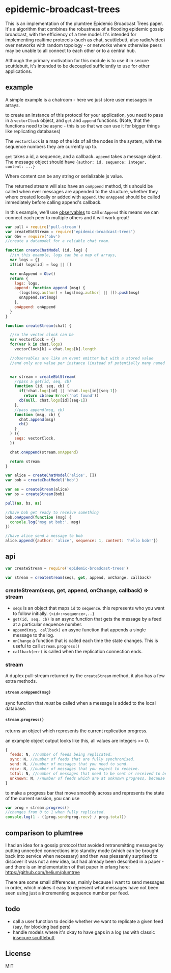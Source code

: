 # epidemic-broadcast-trees

This is an implementation of the plumtree Epidemic Broadcast Trees paper.
It's a algorithm that combines the robustness of a flooding epidemic gossip broadcast,
with the efficiency of a tree model. It's intended for implementing realtime protocols
(such as chat, scuttlebutt, also radio/video) over networks with random topology -
or networks where otherwise peers may be unable to all connect to each other or to a central hub.

Although the primary motivation for this module is to use it in secure scuttlebutt,
it's intended to be decoupled sufficiently to use for other applications.

## example

A simple example is a chatroom - here we just store user messages in arrays.

to create an instance of this protocol for your application, you need to pass in
a `vectorClock` object, and `get` and `append` functions.
(Note, that the functions need to be async - this is so that we can use it for bigger
things like replicating databases)

The `vectorClock` is a map of the ids of all the nodes in the system, with the sequence
numbers they are currently up to.

`get` takes a id, a sequence, and a callback.
`append` takes a message object.
The message object should have `{author: id, sequence: integer, content: ...}`

Where content can be any string or serializable js value.

The returned stream will also have an `onAppend` method, this should be called when ever
messages are appended to the structure, whether they where created locally or added with `append`.
the `onAppend` should be called immediately before calling append's callback.

In this example, we'll use [observables](https://github.com/dominictarr/obv) to call
`onAppend`  this means we can connect each peer to multiple others and it will work great!

``` js
var pull = require('pull-stream')
var createEbtStream = require('epidemic-broadcast-trees')
var Obv = require('obv')
//create a datamodel for a reliable chat room.

function createChatModel (id, log) {
  //in this example, logs can be a map of arrays,
  var logs = {}
  if(id) logs[id] = log || []

  var onAppend = Obv()
  return {
    logs: logs,
    append: function append (msg) {
      (logs[msg.author] = logs[msg.author] || []).push(msg)
      onAppend.set(msg)
    },
    onAppend: onAppend
  }
}

function createStream(chat) {

  //so the vector clock can be
  var vectorClock = {}
  for(var k in chat.logs)
    vectorClock[k] = chat.logs[k].length

  //observables are like an event emitter but with a stored value
  //and only one value per instance (instead of potentially many named events)


  var stream = createEbtStream(
    //pass a get(id, seq, cb)
    function (id, seq, cb) {
      if(!chat.logs[id] || !chat.logs[id][seq-1])
        return cb(new Error('not found'))
      cb(null, chat.logs[id][seq-1])
    },
    //pass append(msg, cb)
    function (msg, cb) {
      chat.append(msg)
      cb()
    }
  ) ({
    seqs: vectorClock,
  })

  chat.onAppend(stream.onAppend)

  return stream
}

var alice = createChatModel('alice', [])
var bob = createChatModel('bob')

var as = createStream(alice)
var bs = createStream(bob)

pull(as, bs, as)

//have bob get ready to receive something
bob.onAppend(function (msg) {
  console.log('msg at bob:', msg)
})

//have alice send a message to bob
alice.append({author: 'alice', sequence: 1, content: 'hello bob!'})

```

## api

``` js
var createStream = require('epidemic-broadcast-trees')

var stream = createStream(seqs, get, append, onChange, callback)
```
### createStream(seqs, get, append, onChange, callback) => stream

* `seqs` is an object that maps `id` to `sequence`.
this represents who you want to follow initially.
`{<id>:<sequence>,..}`
* `get(id, seq, cb)` is an async function that gets the message by a feed at a particular sequence number.
* `append(msg, callback)` an async function that appends a single message to the log.
* `onChange` a function that is called each time the state changes. This is useful to call `stream.progress()`
* `callback(err)` is called when the replication connection ends.

### stream

A duplex pull-stream returned by the `createStream` method, it
also has a few extra methods.

#### `stream.onAppend(msg)`
sync function that _must_ be called when a message is added to the local database.

#### `stream.progress()`

returns an object which represents the current replication progress.

an example object output looks like this, all values are integers >= 0.

``` js
{
  feeds: N, //number of feeds being replicated.
  sync: N, //number of feeds that are fully synchronised.
  send: N, //number of messages that you need to send.
  recv: N, //number of messages that you expect to receive.
  total: N, //number of messages that need to be sent or received to become in sync.
  unknown: N, //number of feeds which are at unknown progress, because one party has not given a known sequence from this feed yet.
}
```

to make a progress bar that move smoothly across and represents
the state of the current session, you can use

``` js
var prog = stream.progress()
//changes from 0 to 1 when fully replicated.
console.log(1 - ((prog.send+prog.recv) / prog.total))
```

## comparison to plumtree

I had an idea for a gossip protocol that avoided retransmitting messages by putting
unneeded connections into standby mode (which can be brought back into service when necessary)
and then was pleasantly surprised to discover it was not a new idea, but had already been described
in a paper - and there is an implementation of that paper in erlang here: https://github.com/helium/plumtree

There are some small differences, mainly because I want to send messages in order, which makes
it easy to represent what messages have not been seen using just a incrementing sequence number per feed.

## todo

* call a user function to decide whether we want to replicate a given feed (say, for blocking bad pers)
* handle models where it's okay to have gaps in a log (as with classic [insecure scuttlebutt](https://github.com/dominictarr/scuttlebutt)

## License

MIT



